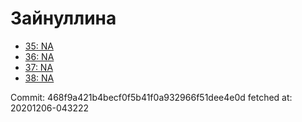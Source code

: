 # Зайнуллина
- [35: NA](35.md)
- [36: NA](36.md)
- [37: NA](37.md)
- [38: NA](38.md)

Commit: 468f9a421b4becf0f5b41f0a932966f51dee4e0d
 fetched at: 20201206-043222
